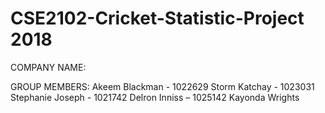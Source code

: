 # CSE2102-Cricket-Statistic-Project 2018



COMPANY NAME:

GROUP MEMBERS:
Akeem Blackman - 1022629
Storm Katchay - 1023031
Stephanie Joseph - 1021742
Delron Inniss – 1025142
Kayonda Wrights
